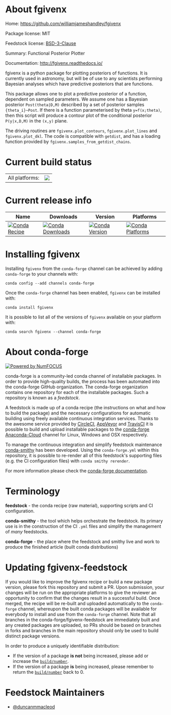About fgivenx
=============

Home: https://github.com/williamjameshandley/fgivenx

Package license: MIT

Feedstock license: [BSD-3-Clause](https://github.com/conda-forge/fgivenx-feedstock/blob/master/LICENSE.txt)

Summary: Functional Posterior Plotter

Documentation: http://fgivenx.readthedocs.io/

fgivenx is a python package for plotting posteriors of functions.
It is currently used in astronomy, but will be of use to any
scientists performing Bayesian analyses which have predictive
posteriors that are functions.

This package allows one to plot a predictive posterior of a function,
dependent on sampled parameters.
We assume one has a Bayesian posterior `Post(theta|D,M)` described by a
set of posterior samples `{theta_i}~Post`.
If there is a function parameterised by theta `y=f(x;theta)`, then this
script will produce a contour plot of the conditional posterior
`P(y|x,D,M)` in the `(x,y)` plane.

The driving routines are `fgivenx.plot_contours`, `fgivenx.plot_lines`
and `fgivenx.plot_dkl`.
The code is compatible with `getdist`, and has a loading function
provided by `fgivenx.samples_from_getdist_chains`.


Current build status
====================


<table><tr><td>All platforms:</td>
    <td>
      <a href="https://dev.azure.com/conda-forge/feedstock-builds/_build/latest?definitionId=11054&branchName=master">
        <img src="https://dev.azure.com/conda-forge/feedstock-builds/_apis/build/status/fgivenx-feedstock?branchName=master">
      </a>
    </td>
  </tr>
</table>

Current release info
====================

| Name | Downloads | Version | Platforms |
| --- | --- | --- | --- |
| [![Conda Recipe](https://img.shields.io/badge/recipe-fgivenx-green.svg)](https://anaconda.org/conda-forge/fgivenx) | [![Conda Downloads](https://img.shields.io/conda/dn/conda-forge/fgivenx.svg)](https://anaconda.org/conda-forge/fgivenx) | [![Conda Version](https://img.shields.io/conda/vn/conda-forge/fgivenx.svg)](https://anaconda.org/conda-forge/fgivenx) | [![Conda Platforms](https://img.shields.io/conda/pn/conda-forge/fgivenx.svg)](https://anaconda.org/conda-forge/fgivenx) |

Installing fgivenx
==================

Installing `fgivenx` from the `conda-forge` channel can be achieved by adding `conda-forge` to your channels with:

```
conda config --add channels conda-forge
```

Once the `conda-forge` channel has been enabled, `fgivenx` can be installed with:

```
conda install fgivenx
```

It is possible to list all of the versions of `fgivenx` available on your platform with:

```
conda search fgivenx --channel conda-forge
```


About conda-forge
=================

[![Powered by NumFOCUS](https://img.shields.io/badge/powered%20by-NumFOCUS-orange.svg?style=flat&colorA=E1523D&colorB=007D8A)](http://numfocus.org)

conda-forge is a community-led conda channel of installable packages.
In order to provide high-quality builds, the process has been automated into the
conda-forge GitHub organization. The conda-forge organization contains one repository
for each of the installable packages. Such a repository is known as a *feedstock*.

A feedstock is made up of a conda recipe (the instructions on what and how to build
the package) and the necessary configurations for automatic building using freely
available continuous integration services. Thanks to the awesome service provided by
[CircleCI](https://circleci.com/), [AppVeyor](https://www.appveyor.com/)
and [TravisCI](https://travis-ci.com/) it is possible to build and upload installable
packages to the [conda-forge](https://anaconda.org/conda-forge)
[Anaconda-Cloud](https://anaconda.org/) channel for Linux, Windows and OSX respectively.

To manage the continuous integration and simplify feedstock maintenance
[conda-smithy](https://github.com/conda-forge/conda-smithy) has been developed.
Using the ``conda-forge.yml`` within this repository, it is possible to re-render all of
this feedstock's supporting files (e.g. the CI configuration files) with ``conda smithy rerender``.

For more information please check the [conda-forge documentation](https://conda-forge.org/docs/).

Terminology
===========

**feedstock** - the conda recipe (raw material), supporting scripts and CI configuration.

**conda-smithy** - the tool which helps orchestrate the feedstock.
                   Its primary use is in the construction of the CI ``.yml`` files
                   and simplify the management of *many* feedstocks.

**conda-forge** - the place where the feedstock and smithy live and work to
                  produce the finished article (built conda distributions)


Updating fgivenx-feedstock
==========================

If you would like to improve the fgivenx recipe or build a new
package version, please fork this repository and submit a PR. Upon submission,
your changes will be run on the appropriate platforms to give the reviewer an
opportunity to confirm that the changes result in a successful build. Once
merged, the recipe will be re-built and uploaded automatically to the
`conda-forge` channel, whereupon the built conda packages will be available for
everybody to install and use from the `conda-forge` channel.
Note that all branches in the conda-forge/fgivenx-feedstock are
immediately built and any created packages are uploaded, so PRs should be based
on branches in forks and branches in the main repository should only be used to
build distinct package versions.

In order to produce a uniquely identifiable distribution:
 * If the version of a package **is not** being increased, please add or increase
   the [``build/number``](https://conda.io/docs/user-guide/tasks/build-packages/define-metadata.html#build-number-and-string).
 * If the version of a package **is** being increased, please remember to return
   the [``build/number``](https://conda.io/docs/user-guide/tasks/build-packages/define-metadata.html#build-number-and-string)
   back to 0.

Feedstock Maintainers
=====================

* [@duncanmmacleod](https://github.com/duncanmmacleod/)

